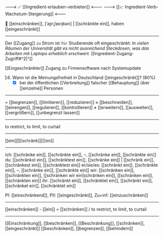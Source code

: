 ---> ✅ [[Ingredient-erlauben-verbieten]] <---
---> [[📈 Ingredient-Verb-Wachstum-Steigerung]] <---

🚧 [[einschränken]], [ˈaɪ̯nˌʃʁɛŋkən] | [[schränkte ein]], haben [[eingeschränkt]]


---

Der [[Zugang]] `zu` Strom ist `für` Studierende oft eingeschränkt: *In vielen Räumen der Universität gibt es nicht ausreichend Steckdosen, was das Arbeiten mit Laptops erheblich erschwert.* [[Ingredient-Zugang-Zugriff#^2|^]] 

[[Eingeschränkter]] Zugang zu Firmensoftware nach Systemupdate

16. Wann ist die Meinungsfreiheit in Deutschland [[eingeschränkt]]? (80%)
	- [x] bei der öffentlichen [[Verbreitung]] falscher [[Behauptung]] über [[einzelne]] Personen

---
= [[begrenzen]], [[limitieren]], [[reduzieren]]
≈ [[beschneiden]], [[einengen]], [[regulieren]], [[kontrollieren]]
≠ [[erweitern]], [[ausweiten]], [[vergrößern]], [[unbegrenzt lassen]]

---
to restrict, to limit, to curtail

---
[[ein]]|[[schränk]]|[[en]]

---
ich: [[schränke ein]], [[schränkte ein]], –, [[schränke ein]], [[schränkte ein]]
du: [[schränkst ein]], [[schränktest ein]], [[schränke ein]] | [[schränk ein]], [[schränkest ein]], [[schränktest ein]]
er/sie/es: [[schränkt ein]], [[schränkte ein]], –, [[schränke ein]], [[schränkte ein]]
wir: [[schränken ein]], [[schränkten ein]], [[schränken wir ein|schränken ein]], [[schränken ein]], [[schränkten ein]]
ihr: [[schränkt ein]], [[schränktet ein]], [[schränkt ein]], [[schränket ein]], [[schränktet ein]]

PI: [[einschränkend]], PII: [[eingeschränkt]], Zu+inf: [[einzuschränken]]

---
[[einschränken]] - [[ein]] = [[schränken]] / to restrict, to limit, to curtail

---
[[Einschränkung]], [[beschränken]], [[Beschränkung]], [[schränken]], [[eingeschränkt]]
[[beschränken]], [[begrenzen]], [[behindern]]
